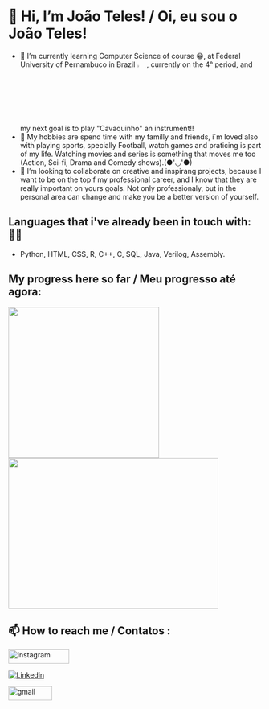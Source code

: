 # 👋 Hi, I’m João Teles! / Oi, eu sou o João Teles!

- 🌱 I’m currently learning Computer Science of course 😁, at Federal University of Pernambuco in Brazil <img src="https://logos-download.com/wp-content/uploads/2021/07/Flag_of_Brazil.png" alt="brazilian flag" width="4%" height="3%">, currently on the 4° period, and my next goal is to play "Cavaquinho" an instrument!!
- 👀 My hobbies are spend time with my familly and friends, i´m loved also with playing sports, specially Football, watch games and praticing is part of my life.
Watching movies and series is something that moves me too (Action, Sci-fi, Drama and Comedy shows).(●'◡'●)
- 💞️ I’m looking to collaborate on creative and inspirang projects, because I want to be on the top f my professional career, and I know that they are really important on yours goals. Not only professionaly, but in the personal area can change and make you be a better version of yourself.
  
## Languages that i've already been in touch with:🧑‍💻

- Python, HTML, CSS, R, C++, C, SQL, Java, Verilog, Assembly.
  
## My progress here so far / Meu progresso até agora:

<p align='left'>
  <a href="Top"><img src="https://github-readme-stats.vercel.app/api/top-langs/?username=JoaoTeles87&theme=dark&layout=compact" width="300" height = "300"></a>
  <a href="#"><img src="https://github-readme-streak-stats.herokuapp.com/?user=JoaoTeles87&theme=dark&layout=compact" width="418" height = "300"></a>
</p>


## 📫 How to reach me / Contatos : 



</head>
<body>
    <div class="image-container">
        
<a href="https://www.instagram.com/joaonteles/"><img src="https://res.cloudinary.com/practicaldev/image/fetch/s--AO81Hx6l--/c_limit%2Cf_auto%2Cfl_progressive%2Cq_auto%2Cw_800/https://img.shields.io/badge/Instagram-E4405F%3Fstyle%3Dfor-the-badge%26logo%3Dinstagram%26logoColor%3Dwhite" alt="instagram" loading="lazy" width="121" height="28"></a>

<a href="https://www.linkedin.com/in/jo%C3%A3o-ant%C3%B4nio-n-teles-ba9823279/" rel="nofollow"><img alt="Linkedin" src="https://camo.githubusercontent.com/1421b7b5e4ad4c5b62005833315a3e9f0f005ddad61f6a8b95c5b7467ba6dff2/68747470733a2f2f696d672e736869656c64732e696f2f62616467652f6c696e6b6564696e2d3436613266312e7376673f267374796c653d666f722d7468652d6261646765266c6f676f3d6c696e6b6564696e266c6f676f436f6c6f723d7768697465" data-canonical-src="https://img.shields.io/badge/linkedin-46a2f1.svg?&amp;style=for-the-badge&amp;logo=linkedin&amp;logoColor=white" style="max-width: 100%;"></a>
    </div>

<a href="https://jant@cin.ufpe.br/"><img src="https://res.cloudinary.com/practicaldev/image/fetch/s--E1O-Q5iM--/c_limit%2Cf_auto%2Cfl_progressive%2Cq_auto%2Cw_800/https://img.shields.io/badge/Gmail-D14836%3Fstyle%3Dfor-the-badge%26logo%3Dgmail%26logoColor%3Dwhite%26link%3Dmailto:mayannait%40gmail.com" alt="gmail" loading="lazy" width="87" height="28"></a>
</body>
</html>


